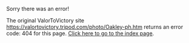 

Sorry there was an error!

The original ValorToVictory site https://valortovictory.tripod.com/photo/Oakley-ph.htm returns an error code: 404 for this page. [Click here to go to the index page](../index.md).